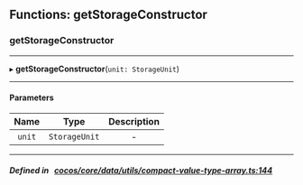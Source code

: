## Functions: getStorageConstructor

### getStorageConstructor


___
▸ **getStorageConstructor**(`unit: StorageUnit`)
___


#### Parameters

| Name | Type | Description |
| :------: | :------: | :------: |
| `unit` | `StorageUnit` | - |


___


##### Defined in &nbsp;   [cocos/core/data/utils/compact-value-type-array.ts:144](https://github.com/cocos-creator/engine/blob/c7bf6b8a9/cocos/core/data/utils/compact-value-type-array.ts#L144)&nbsp;
